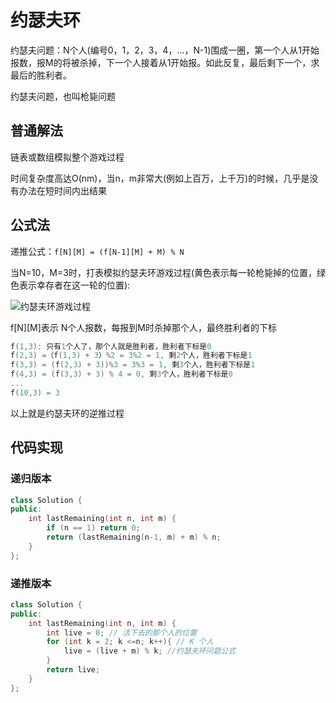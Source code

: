 # 约瑟夫环

约瑟夫问题：N个人(编号0，1，2，3，4，...，N-1)围成一圈，第一个人从1开始报数，报M的将被杀掉，下一个人接着从1开始报。如此反复，最后剩下一个，求最后的胜利者。

约瑟夫问题，也叫枪毙问题

## 普通解法

链表或数组模拟整个游戏过程

时间复杂度高达O(nm)，当n，m非常大(例如上百万，上千万)的时候，几乎是没有办法在短时间内出结果

## 公式法

递推公式：`f[N][M] = (f[N-1][M] + M) % N`

当N=10，M=3时，打表模拟约瑟夫环游戏过程(黄色表示每一轮枪毙掉的位置，绿色表示幸存者在这一轮的位置):

![约瑟夫环游戏过程](https://muyids.oss-cn-beijing.aliyuncs.com/yue-se-fu-cc.png)

f[N][M]表示 N个人报数，每报到M时杀掉那个人，最终胜利者的下标

```cpp
f(1,3): 只有1个人了，那个人就是胜利者，胜利者下标是0
f(2,3) =（f(1,3) + 3）%2 = 3%2 = 1, 剩2个人，胜利者下标是1
f(3,3) = (f(2,3) + 3))%3 = 3%3 = 1, 剩3个人，胜利者下标是1
f(4,3) = (f(3,3) + 3) % 4 = 0, 剩3个人，胜利者下标是0
...
f(10,3) = 3
```

以上就是约瑟夫环的逆推过程

## 代码实现

### 递归版本

```cpp
class Solution {
public:
    int lastRemaining(int n, int m) {
        if (n == 1) return 0;
        return (lastRemaining(n-1, m) + m) % n;
    }
};
```

### 递推版本

```cpp
class Solution {
public:
    int lastRemaining(int n, int m) {
        int live = 0; // 活下去的那个人的位置
        for (int k = 2; k <=n; k++){ // K 个人
            live = (live + m) % k; //约瑟夫环问题公式
        }
        return live;
    }
};
```
